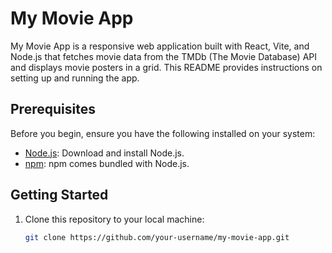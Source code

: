 # My Movie App

My Movie App is a responsive web application built with React, Vite, and Node.js that fetches movie data from the TMDb (The Movie Database) API and displays movie posters in a grid. This README provides instructions on setting up and running the app.

## Prerequisites

Before you begin, ensure you have the following installed on your system:

- [Node.js](https://nodejs.org/): Download and install Node.js.
- [npm](https://www.npmjs.com/): npm comes bundled with Node.js.

## Getting Started

1. Clone this repository to your local machine:

   ```bash
   git clone https://github.com/your-username/my-movie-app.git